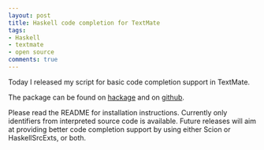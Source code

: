 ```yaml
--- 
layout: post
title: Haskell code completion for TextMate
tags: 
- Haskell
- textmate
- open source
comments: true
---
```

Today I released my script for basic code completion support in TextMate.

The package can be found on <a title="The textmatetags package"
href="http://hackage.haskell.org/package/textmatetags">hackage</a> and on <a
title="Haskell Code Completion for TextMate"
href="https://github.com/spockz/Haskell-Code-Completion-for-TextMate">github</a>.

Please read the README for installation instructions. Currently only identifiers
from interpreted source code is available. Future releases will aim at providing
better code completion support by using either Scion or HaskellSrcExts, or both.

